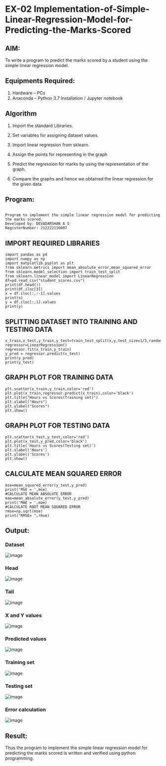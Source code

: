 # EX-02 Implementation-of-Simple-Linear-Regression-Model-for-Predicting-the-Marks-Scored

## AIM:
To write a program to predict the marks scored by a student using the simple linear regression model.

## Equipments Required:
1. Hardware – PCs
2. Anaconda – Python 3.7 Installation / Jupyter notebook

## Algorithm
1. Import the standard Libraries.

2. Set variables for assigning dataset values.

3. Import linear regression from sklearn.

4. Assign the points for representing in the graph

5. Predict the regression for marks by using the representation of the graph.

6. Compare the graphs and hence we obtained the linear regression for the given data

## Program:
```

Program to implement the simple linear regression model for predicting the marks scored.
Developed by: DEVADARSHAN A S
RegisterNumber: 212222110007
```
## IMPORT REQUIRED LIBRARIES
```
import pandas as pd
import numpy as np
import matplotlib.pyplot as plt
from sklearn.metrics import mean_absolute_error,mean_squared_error
from sklearn.model_selection import train_test_split
from sklearn.linear_model import LinearRegression
df=pd.read_csv("student_scores.csv")
print(df.head())
print(df.iloc[3])
x = df.iloc[:,:-1].values
print(x)
y = df.iloc[:,1].values
print(y)
```
## SPLITTING DATASET INTO TRAINING AND TESTING DATA
```
x_train,x_test,y_train,y_test=train_test_split(x,y,test_size=1/3,random_state=0)
regressor=LinearRegression()
regressor.fit(x_train,y_train)
y_pred = regressor.predict(x_test)
print(y_pred)
print(y_test)
```
## GRAPH PLOT FOR TRAINING DATA
```
plt.scatter(x_train,y_train,color='red')
plt.plot(x_train,regressor.predict(x_train),color='black')
plt.title("Hours vs Scores(Training set)")
plt.xlabel("Hours")
plt.ylabel("Scores")
plt.show()
```
## GRAPH PLOT FOR TESTING DATA
```
plt.scatter(x_test,y_test,color='red')
plt.plot(x_test,y_pred,color='black')
plt.title('Hours vs Scores(Testing set)')
plt.xlabel('Hours')
plt.ylabel('Scores')
plt.show()
```
## CALCULATE MEAN SQUARED ERROR
```
mse=mean_squared_error(y_test,y_pred)
print('MSE = ',mse)
#CALCULATE MEAN ABSOLUTE ERROR
mae=mean_absolute_error(y_test,y_pred)
print('MAE = ',mae)
#CALCULATE ROOT MEAN SQUARED ERROR
rmse=np.sqrt(mse)
print("RMSE= ",rmse)

```

## Output:
### Dataset
![image](https://github.com/DEVADARSHAN2/Implementation-of-Simple-Linear-Regression-Model-for-Predicting-the-Marks-Scored/assets/119432150/f8764d0f-b615-41e5-b009-9f536c44950b)

### Head
![image](https://github.com/DEVADARSHAN2/Implementation-of-Simple-Linear-Regression-Model-for-Predicting-the-Marks-Scored/assets/119432150/c1cff07a-3a3b-4ddb-91db-6555fb29d5a7)

### Tail
![image](https://github.com/DEVADARSHAN2/Implementation-of-Simple-Linear-Regression-Model-for-Predicting-the-Marks-Scored/assets/119432150/d0a05ee3-5a24-476c-b5a0-e1027cf8243b)

### X and Y values
![image](https://github.com/DEVADARSHAN2/Implementation-of-Simple-Linear-Regression-Model-for-Predicting-the-Marks-Scored/assets/119432150/8d311101-fe65-44b6-8b01-f3fd74ace3c9)

### Predicted values
![image](https://github.com/DEVADARSHAN2/Implementation-of-Simple-Linear-Regression-Model-for-Predicting-the-Marks-Scored/assets/119432150/ed83eccd-9b14-409c-8c53-358941b039ac)

### Training set
![image](https://github.com/DEVADARSHAN2/Implementation-of-Simple-Linear-Regression-Model-for-Predicting-the-Marks-Scored/assets/119432150/130f8975-c37f-4108-9d2f-d725df3ae8f7)

###  Testing set
![image](https://github.com/DEVADARSHAN2/Implementation-of-Simple-Linear-Regression-Model-for-Predicting-the-Marks-Scored/assets/119432150/1f0ad825-699a-4440-96ae-04c4d6145748)

### Error calculation
![image](https://github.com/DEVADARSHAN2/Implementation-of-Simple-Linear-Regression-Model-for-Predicting-the-Marks-Scored/assets/119432150/6aaf04ed-6739-4d67-a4db-b6b2b6cea827)



## Result:
Thus the program to implement the simple linear regression model for predicting the marks scored is written and verified using python programming.
